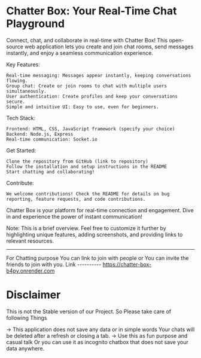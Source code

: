 # Chatter Box: Your Real-Time Chat Playground

Connect, chat, and collaborate in real-time with Chatter Box! This open-source web application lets you create and join chat rooms, send messages instantly, and enjoy a seamless communication experience.

Key Features:

    Real-time messaging: Messages appear instantly, keeping conversations flowing.
    Group chat: Create or join rooms to chat with multiple users simultaneously.
    User authentication: Create profiles and keep your conversations secure.
    Simple and intuitive UI: Easy to use, even for beginners.

Tech Stack:

    Frontend: HTML, CSS, JavaScript framework (specify your choice)
    Backend: Node.js, Express
    Real-time communication: Socket.io

Get Started:

    Clone the repository from GitHub (link to repository)
    Follow the installation and setup instructions in the README
    Start chatting and collaborating!

Contribute:

    We welcome contributions! Check the README for details on bug reporting, feature requests, and code contributions.

Chatter Box is your platform for real-time connection and engagement. Dive in and experience the power of instant communication!

Note: This is a brief overview. Feel free to customize it further by highlighting unique features, adding screenshots, and providing links to relevant resources.

______________________________________________________________________________________________________________________________________________________________________________________________________________________
For Chatting purpose You can link to join with people or You can invite the friends to join with you.
Link ---------- https://chatter-box-b4py.onrender.com

# Disclaimer 
This is not the Stable version of our Project. So Please take care of following Things

-> This application does not save any data or in simple words Your chats will be deleted after a refresh or closing a tab. 
-> Use this as fun purpose and casual talk Or you can use it as incognito chatbox that does not save your data anywhere.

